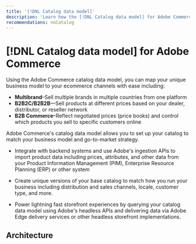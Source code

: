 ```yaml
---
title: '[!DNL Catalog data model]'
description: 'Learn how the [!DNL Catalog data model] for Adobe Commerce helps you setup your catalog to match your business model and go-to-market strategy'
recommendations: noCatalog
---
```

# [!DNL Catalog data model] for Adobe Commerce

Using the Adobe Commerce catalog data model, you can map your unique business model to your ecommerce channels with ease including:

- **Multibrand**–Sell multiple brands in multiple countries from one platform
- **B2B2C/B2B2B**—Sell products at different prices based on your dealer, distributor, or reseller network
- **B2B Commerce**–Reflect negotiated prices (price books) and control which products you sell to specific customers online


Adobe Commerce's catalog data model allows you to set up your catalog to match your business model and go-to-market strategy.

- Integrate with backend systems and use Adobe's ingestion APIs to import product data including prices, attributes, and other data from your Product Information Management (PIM), Enterprise Resource Planning (ERP) or other system

- Create unique versions of your base catalog to match how you run your business including distribution and sales channels, locale, customer type, and more.

- Power lightning fast storefront experiences by querying your catalog data model using Adobe's headless APIs and delivering data via Adobe Edge delivery services or other headless storefront implementations.

## Architecture

<!--Add architecture diagram ![Catalog data model architecture](assets/ls-cs-data-flow.png) -->

